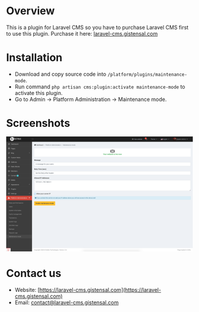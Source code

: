 # Overview
This is a plugin for Laravel CMS so you have to purchase Laravel CMS first to use this plugin. 
Purchase it here: [laravel-cms.gistensal.com](https://mailto:toan@visualweber.com)

# Installation
- Download and copy source code into `/platform/plugins/maintenance-mode`.
- Run command `php artisan cms:plugin:activate maintenance-mode` to activate this plugin.
- Go to Admin -> Platform Administration -> Maintenance mode.

# Screenshots

![Screenshot](https://raw.githubusercontent.com/botble/maintenance-mode/master/public/images/screenshot.png)

# Contact us
- Website: [https://laravel-cms.gistensal.com](https://laravel-cms.gistensal.com)
- Email: [contact@laravel-cms.gistensal.com](mailto:contact@laravel-cms.gistensal.com)
